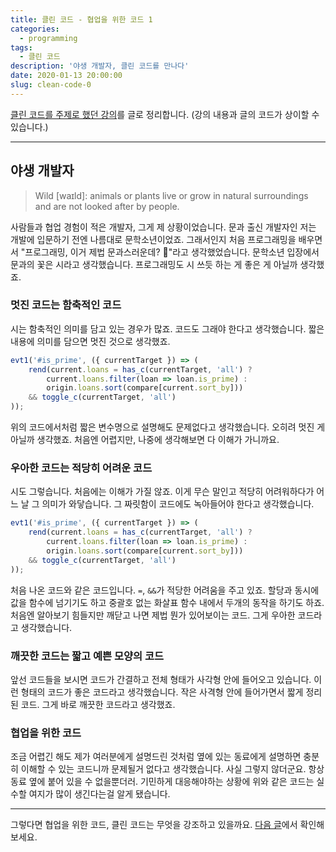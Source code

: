```yaml
---
title: 클린 코드 - 협업을 위한 코드 1
categories:
  - programming
tags:
  - 클린 코드
description: '야생 개발자, 클린 코드를 만나다'
date: 2020-01-13 20:00:00
slug: clean-code-0
---
```


[클린 코드를 주제로 했던 강의](https://speakerdeck.com/hajoeun/200107-ssafy)를 글로 정리합니다. (강의 내용과 글의 코드가 상이할 수 있습니다.)

---

## 야생 개발자
> Wild [waɪld]: animals or plants live or grow in natural surroundings and are not looked after by people.

사람들과 협업 경험이 적은 개발자, 그게 제 상황이었습니다. 문과 출신 개발자인 저는 개발에 입문하기 전엔 나름대로 문학소년이었죠. 그래서인지 처음 프로그래밍을 배우면서 "프로그래밍, 이거 제법 문과스러운데? 🤔"라고 생각했었습니다. 문학소년 입장에서 문과의 꽃은 시라고 생각했습니다. 프로그래밍도 시 쓰듯 하는 게 좋은 게 아닐까 생각했죠.

### 멋진 코드는 함축적인 코드
시는 함축적인 의미를 담고 있는 경우가 많죠. 코드도 그래야 한다고 생각했습니다. 짧은 내용에 의미를 담으면 멋진 것으로 생각했죠.

```js
evt1('#is_prime', ({ currentTarget }) => (
    rend(current.loans = has_c(currentTarget, 'all') ?
        current.loans.filter(loan => loan.is_prime) :
        origin.loans.sort(compare[current.sort_by]))
    && toggle_c(currentTarget, 'all')
));
```

위의 코드에서처럼 짧은 변수명으로 설명해도 문제없다고 생각했습니다. 오히려 멋진 게 아닐까 생각했죠. 처음엔 어렵지만, 나중에 생각해보면 다 이해가 가니까요.

### 우아한 코드는 적당히 어려운 코드
시도 그렇습니다. 처음에는 이해가 가질 않죠. 이게 무슨 말인고 적당히 어려워하다가 어느 날 그 의미가 와닿습니다. 그 짜릿함이 코드에도 녹아들어야 한다고 생각했습니다.

```js
evt1('#is_prime', ({ currentTarget }) => (
    rend(current.loans = has_c(currentTarget, 'all') ?
        current.loans.filter(loan => loan.is_prime) :
        origin.loans.sort(compare[current.sort_by]))
    && toggle_c(currentTarget, 'all')
));
```

처음 나온 코드와 같은 코드입니다. `=`, `&&`가 적당한 어려움을 주고 있죠. 할당과 동시에 값을 함수에 넘기기도 하고 중괄호 없는 화살표 함수 내에서 두개의 동작을 하기도 하죠. 처음엔 알아보기 힘들지만 깨닫고 나면 제법 뭔가 있어보이는 코드. 그게 우아한 코드라고 생각했습니다.

### 깨끗한 코드는 짧고 예쁜 모양의 코드
앞선 코드들을 보시면 코드가 간결하고 전체 형태가 사각형 안에 들어오고 있습니다. 이런 형태의 코드가 좋은 코드라고 생각했습니다. 작은 사격형 안에 들어가면서 짧게 정리된 코드. 그게 바로 깨끗한 코드라고 생각했죠.

### 협업을 위한 코드
조금 어렵긴 해도 제가 여러분에게 설명드린 것처럼 옆에 있는 동료에게 설명하면 충분히 이해할 수 있는 코드니까 문제될거 없다고 생각했습니다. 사실 그렇지 않더군요. 항상 동료 옆에 붙어 있을 수 없을뿐더러. 기민하게 대응해야하는 상황에 위와 같은 코드는 실수할 여지가 많이 생긴다는걸 알게 됐습니다.

---

그렇다면 협업을 위한 코드, 클린 코드는 무엇을 강조하고 있을까요. [다음 글](/clean-code-1)에서 확인해보세요.
